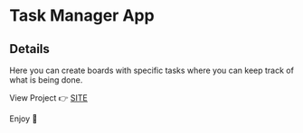 # Task Manager App

## Details
Here you can create boards with specific tasks where you can keep track of what is being done.

View Project :point_right: <a href="https://task-manager-eta-seven.vercel.app"> SITE </a>

Enjoy :palm_tree:
